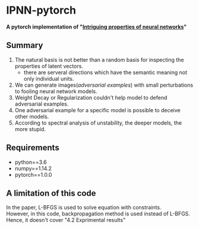 # IPNN-pytorch
**A pytorch implementation of "[Intriguing properties of neural networks](https://arxiv.org/abs/1312.6199)"**

## Summary
1. The natural basis is not better than a random basis for inspecting the properties of latent vectors.
   - there are serveral directions which have the semantic meaning not only individual units.
2. We can generate images(_adversarial examples_) with small perturbations to fooling neural network models.
3. Weight Decay or Regularization couldn't help model to defend adversarial examples.
4. One adversarial example for a specific model is possible to deceive other models.
5. According to spectral analysis of unstability, the deeper models, the more stupid.

## Requirements
* python==3.6   
* numpy==1.14.2   
* pytorch==1.0.0   

## A limitation of this code
In the paper, L-BFGS is used to solve equation with constraints.   
However, in this code, backpropagation method is used instead of L-BFGS.   
Hence, it doesn't cover "4.2 Exprimental results" 
